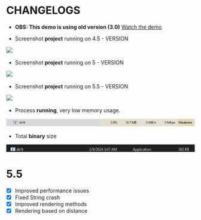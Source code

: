 # CHANGELOGS

- **OBS: This demo is using old version (3.0)**
<a target="_blank" href="https://streamable.com/g937bg">Watch the demo</a>

 - Screenshot **project** running on 4.5 - VERSION 
<img src="./examples/bostil.png">

- Screenshot **project** running on 5 - VERSION 
<img src="./examples/bostil_5.png">

- Screenshot **project** running on 5.5 - VERSION 
<img src="./examples/bostil_5_5.png">

- Process  **running**, very low memory usage.
<img src="./examples/running.png">

- Total **binary** size 
<img src="./examples/size.png">


# 5.5

- [x] Improved performance issues
- [x] Fixed String crash
- [x] Improved rendering methods
- [x] Rendering based on distance
